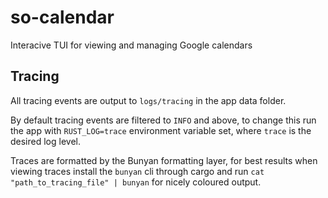 # so-calendar
Interacive TUI for viewing and managing Google calendars

## Tracing

All tracing events are output to `logs/tracing` in the app data folder.

By default tracing events are filtered to `INFO` and above, to change this run the app with `RUST_LOG=trace` environment variable set, where `trace` is the desired log level.

Traces are formatted by the Bunyan formatting layer, for best results when viewing traces install the `bunyan` cli through cargo and run `cat "path_to_tracing_file" | bunyan` for nicely coloured output.

